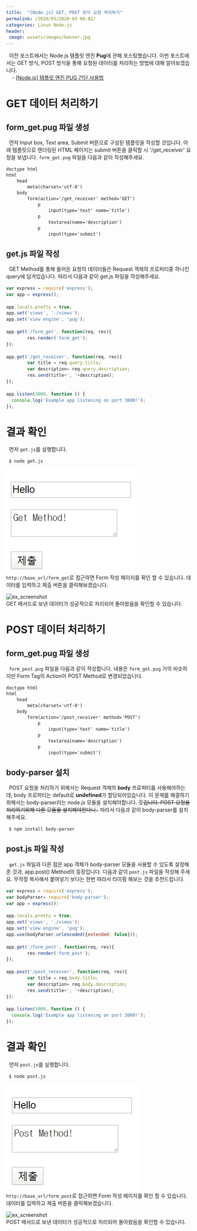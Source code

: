 ```yaml
---
title:  "[Node.js] GET, POST 방식 요청 처리하기"
permalink: /2020/03/2020-03-06-02/
categories: Linux Node.js
header:
 image: assets/images/banner.jpg
---
```


&nbsp; 이전 포스트에서는 Node.js 템플릿 엔진 **Pug**에 관해 포스팅했습니다. 이번 포스트에서는 GET 방식, POST 방식을 통해 요청된 데이터를 처리하는 방법에 대해 알아보겠습니다.  
&nbsp; &nbsp; - [[Node.js] 템플릿 엔진 PUG 간단 사용법](https://jerry901.github.io/2020/03/2020-03-06-01/)  

# GET 데이터 처리하기

## form_get.pug 파일 생성
&nbsp; 먼저 Input box, Text area, Submit 버튼으로 구성된 템플릿을 작성할 것입니다. 아래 템플릿으로 렌더링된 HTML 페이지는 submit 버튼을 클릭할 시 '/get_receiver' 요청을 보냅니다.
```form_get.pug``` 파일을 다음과 같이 작성해주세요. 
```
doctype html
html
    head
        meta(charset='utf-8')
    body
        form(action='/get_receiver' method='GET')
            p
                input(type='text' name='title')
            p
                textarea(name='description')
            p
                input(type='submit')
```

## get.js 파일 작성
&nbsp; GET Method를 통해 들어온 요청의 데이터들은 Request 객체의 프로퍼티중 하나인 query에 담겨있습니다. 따라서 다음과 같이 get.js 파일을 작성해주세요.
```js
var express = require('express');
var app = express();

app.locals.pretty = true;
app.set('views', './views');
app.set('view engine', 'pug');

app.get('/form_get', function(req, res){ 
        res.render('form_get'); 
});

app.get('/get_receiver', function(req, res){ 
        var title = req.query.title; 
        var description= req.query.description;
        res.send(title+', '+description);
});

app.listen(3000, function () {
  console.log('Example app listening on port 3000!');
});
```

# 결과 확인
&nbsp; 먼저 ```get.js```를 실행합니다.  
```bash
 $ node get.js
```  

![ex_screenshot](/assets/images/2020-03-04/2020-03-06-02-get-req.png)  
```http://base_url/form_get```로 접근하면 Form 작성 페이지를 확인 할 수 있습니다. 데이터를 입력하고 제출 버튼을 클릭해보겠습니다.  
  
    
![ex_screenshot](/assets/images/2020-03-04/2020-03-06-02-get-res.png)  
GET 메서드로 보낸 데이터가 성공적으로 처리되어 돌아왔음을 확인할 수 있습니다.


# POST 데이터 처리하기

## form_get.pug 파일 생성
&nbsp; ```form_post.pug``` 파일을 다음과 같이 작성합니다. 내용은 ```form_get.pug``` 거의 비슷하지만 Form Tag의 Action이 POST Method로 변경되었습니다.
```
doctype html
html
    head
        meta(charset='utf-8')
    body
        form(action='/post_receiver' method='POST')
            p
                input(type='text' name='title')
            p
                textarea(name='description')
            p
                input(type='submit')
```
## body-parser 설치
&nbsp; POST 요청을 처리하기 위해서는 Request 객체의 **body** 프로퍼티를 사용해야하는데, body 프로퍼티는 default로 **undefined**가 할당되어있습니다. 이 문제를 해결하기 위해서는 body-parser라는 node.js 모듈을 설치해야합니다. ~~웃깁니다. POST 요청을 처리하기위해 다른 모듈을 설치해야한다니..~~ 따라서 다음과 같이 body-parser를 설치해주세요.
```bash
 $ npm install body-parser
```
## post.js 파일 작성
&nbsp; ```get.js``` 파일과 다른 점은 app 객체가 body-parser 모듈을 사용할 수 있도록 설정해준 것과, app.post() Method의 등장입니다. 다음과 같이 ```post.js``` 파일을 작성해 주세요. 무작정 복사해서 붙여넣기 보다는 한번 따라서 타이핑 해보는 것을 추천드립니다. 
```js
var express = require('express');
var bodyParser= require('body-parser');
var app = express();

app.locals.pretty = true;
app.set('views', './views');
app.set('view engine', 'pug');
app.use(bodyParser.urlencoded({extended: false}));

app.get('/form_post', function(req, res){
        res.render('form_post');
});

app.post('/post_receiver', function(req, res){
        var title = req.body.title;
        var description= req.body.description;
        res.send(title+', '+description);
});

app.listen(3000, function () {
  console.log('Example app listening on port 3000!');
});
```

# 결과 확인
&nbsp; 먼저 ```post.js```를 실행합니다.  
```bash
 $ node post.js
```  
![ex_screenshot](/assets/images/2020-03-04/2020-03-06-02-post-req.png)  
```http://base_url/form_post```로 접근하면 Form 작성 페이지를 확인 할 수 있습니다. 데이터를 입력하고 제출 버튼을 클릭해보겠습니다.  
  
    
![ex_screenshot](/assets/images/2020-03-04/2020-03-06-02-post-res.png)  
POST 메서드로 보낸 데이터가 성공적으로 처리되어 돌아왔음을 확인할 수 있습니다.
